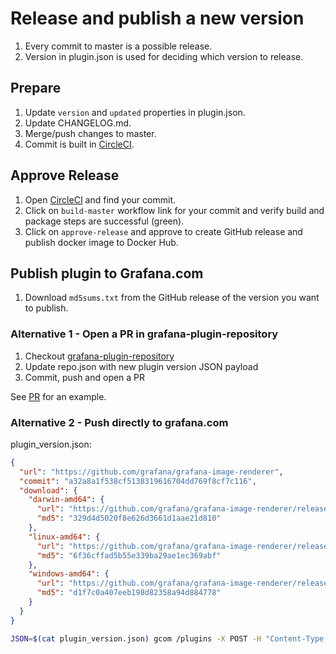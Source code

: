 # Release and publish a new version

1. Every commit to master is a possible release.
2. Version in plugin.json is used for deciding which version to release.

## Prepare

1. Update `version` and `updated` properties in plugin.json.
2. Update CHANGELOG.md.
3. Merge/push changes to master.
4. Commit is built in [CircleCI](https://circleci.com/gh/grafana/grafana-image-renderer).

## Approve Release

1. Open [CircleCI](https://circleci.com/gh/grafana/grafana-image-renderer) and find your commit.
2. Click on `build-master` workflow link for your commit and verify build and package steps are successful (green).
4. Click on `approve-release` and approve to create GitHub release and publish docker image to Docker Hub.

## Publish plugin to Grafana.com

1. Download `md5sums.txt` from the GitHub release of the version you want to publish.

### Alternative 1 - Open a PR in grafana-plugin-repository

1. Checkout [grafana-plugin-repository](https://github.com/grafana/grafana-plugin-repository)
2. Update repo.json with new plugin version JSON payload
3. Commit, push and open a PR

See [PR](https://github.com/grafana/grafana-plugin-repository/pull/479) for an example.

### Alternative 2 - Push directly to grafana.com

plugin_version.json:

```json
{
  "url": "https://github.com/grafana/grafana-image-renderer",
  "commit": "a32a8a1f538cf5138319616704dd769f8cf7c116",
  "download": {
    "darwin-amd64": {
      "url": "https://github.com/grafana/grafana-image-renderer/releases/download/v1.0.1/plugin-darwin-x64-unknown.zip",
      "md5": "329d4d5020f8e626d3661d1aae21d810"
    },
    "linux-amd64": {
      "url": "https://github.com/grafana/grafana-image-renderer/releases/download/v1.0.1/plugin-linux-x64-glibc.zip",
      "md5": "6f36cffad5b55e339ba29ae1ec369abf"
    },
    "windows-amd64": {
      "url": "https://github.com/grafana/grafana-image-renderer/releases/download/v1.0.1/plugin-win32-x64-unknown.zip",
      "md5": "d1f7c0a407eeb198d82358a94d884778"
    }
  }
}
```

```bash
JSON=$(cat plugin_version.json) gcom /plugins -X POST -H "Content-Type: application/json" -d $JSON
```
